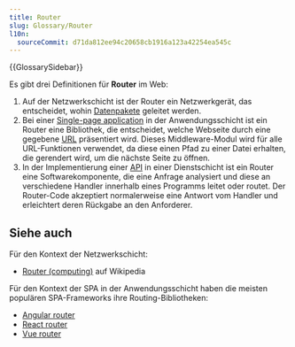 ```yaml
---
title: Router
slug: Glossary/Router
l10n:
  sourceCommit: d71da812ee94c20658cb1916a123a42254ea545c
---
```


{{GlossarySidebar}}

Es gibt drei Definitionen für **Router** im Web:

1. Auf der Netzwerkschicht ist der Router ein Netzwerkgerät, das entscheidet, wohin [Datenpakete](/de/docs/Glossary/Packet) geleitet werden.
2. Bei einer [Single-page application](/de/docs/Glossary/SPA) in der Anwendungsschicht ist ein Router eine Bibliothek, die entscheidet, welche Webseite durch eine gegebene [URL](/de/docs/Glossary/URL) präsentiert wird. Dieses Middleware-Modul wird für alle URL-Funktionen verwendet, da diese einen Pfad zu einer Datei erhalten, die gerendert wird, um die nächste Seite zu öffnen.
3. In der Implementierung einer [API](/de/docs/Glossary/API) in einer Dienstschicht ist ein Router eine Softwarekomponente, die eine Anfrage analysiert und diese an verschiedene Handler innerhalb eines Programms leitet oder routet. Der Router-Code akzeptiert normalerweise eine Antwort vom Handler und erleichtert deren Rückgabe an den Anforderer.

## Siehe auch

Für den Kontext der Netzwerkschicht:

- [Router (computing)](<https://en.wikipedia.org/wiki/Router_(computing)>) auf Wikipedia

Für den Kontext der SPA in der Anwendungsschicht haben die meisten populären SPA-Frameworks ihre Routing-Bibliotheken:

- [Angular router](https://angular.io/guide/router)
- [React router](https://reactrouter.com/)
- [Vue router](https://router.vuejs.org/)
